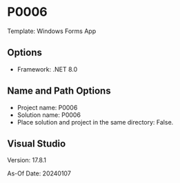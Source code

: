 # P0006

Template: Windows Forms App


## Options

* Framework: .NET 8.0

 
## Name and Path Options

* Project name: P0006
* Solution name: P0006
* Place solution and project in the same directory: False.

 
## Visual Studio

Version: 17.8.1

As-Of Date: 20240107
